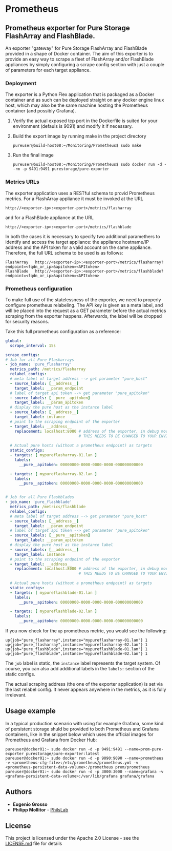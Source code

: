 # Prometheus

## Prometheus exporter for Pure Storage FlashArray and FlashBlade.

An exporter "gateway" for Pure Storage FlashArray and FlashBlade provided in a shape of Docker container.
The aim of this exporter is to provide an easy way to scrape a fleet of FlashArray and/or FlashBlade appliances by simply configuring a scrape config section with just a couple of parameters for each target appliance.

### Deployment

The exporter is a Python Flex application that is packaged as a Docker container and as such can be deployed straight on any docker engine linux host, which may also be the same machine hosting the Prometheus container (and possibly Grafana).

1. Verify the actual exposed tcp port in the Dockerfile is suited for your environment (defauls is 9091) and modify it if necessary.
2. Build the export image by running make in the project directory

       pureuser@build-host08:~/Monitoring/Prometheus$ sudo make

3. Run the final image

       pureuser@build-host08:~/Monitoring/Prometheus$ sudo docker run -d --rm -p 9491:9491 purestorage/pure-exporter

### Metrics URLs

The exporter application uses a RESTful schema to provid Prometheus metrics. For a FlashArray appliance it must be invoked at the URL

    http://<exporter-ip>:<exporter-port>/metrics/flasharray

and for a FlashBlade appliance at the URL

    http://<exporter-ip>:<exporter-port>/metrics/flashblade

In both the cases it is necessary to specify two additional paramethers to identify and access the target appliance: the appliance hostname/IP address and the API token for a valid account on the same appliance. Therefore, the full URL schema to be used is as follows:

    FlashArray   http://<exporter-ip>:<exporter-port>/metrics/flasharray?endpoint=<fqdn_or_ip>&apitoken=<APItoken>
    FlashBlade   http://<exporter-ip>:<exporter-port>/metrics/flashblade?endpoint=<fqdn_or_ip>&apitoken=<APItoken>

### Prometheus configuration

To make full use of the statelessness of the exporter, we need to properly configure
prometheus relabeling.
The API key is given as a meta label, and will be placed into the request as a GET
parameter before the actual metrics scraping from the exporter happens.
Afterwards, the label will be dropped for security reasons.

Take this full prometheus configuration as a reference:
```yaml
global:
  scrape_interval: 15s

scrape_configs:
# Job for all Pure Flasharrays
- job_name: 'pure_flasharray'
  metrics_path: /metrics/flasharray
  relabel_configs:
  # meta label of target address --> get parameter "pure_host"
  - source_labels: [__address__]
    target_label: __param_endpoint
  # label of target api token --> get parameter "pure_apitoken"
  - source_labels: [__pure__apitoken]
    target_label: __param_apitoken
  # display the pure host as the instance label
  - source_labels: [__address__]
    target_label: instance
  # point to the scraping endpoint of the exporter
  - target_label: __address__
    replacement: localhost:8080 # address of the exporter, in debug mode
                                # THIS NEEDS TO BE CHANGED TO YOUR ENVIRONMENT
  
  # Actual pure hosts (without a prometheus endpoint) as targets
  static_configs:
  - targets: [ mypureflasharray-01.lan ]
    labels:
      __pure__apitoken: 00000000-0000-0000-0000-000000000000

  - targets: [ mypureflasharray-02.lan ]
    labels:
      __pure__apitoken: 00000000-0000-0000-0000-000000000000


# Job for all Pure Flashblades
- job_name: 'pure_flashblade'
  metrics_path: /metrics/flashblade
  relabel_configs:
  # meta label of target address --> get parameter "pure_host"
  - source_labels: [__address__]
    target_label: __param_endpoint
  # label of target api token --> get parameter "pure_apitoken"
  - source_labels: [__pure__apitoken]
    target_label: __param_apitoken
  # display the pure host as the instance label
  - source_labels: [__address__]
    target_label: instance
  # point to the scraping endpoint of the exporter
  - target_label: __address__
    replacement: localhost:8080 # address of the exporter, in debug mode
                                # THIS NEEDS TO BE CHANGED TO YOUR ENVIRONMENT
    
  # Actual pure hosts (without a prometheus endpoint) as targets
  static_configs:
  - targets: [ mypureflashblade-01.lan ]
    labels:
      __pure__apitoken: 00000000-0000-0000-0000-000000000000

  - targets: [ mypureflashblade-02.lan ]
    labels:
      __pure__apitoken: 00000000-0000-0000-0000-000000000000
```

If you now check for the `up` prometheus metric, you would see the following:
```
up{job="pure_flasharray",instance="mypureflasharray-01.lan"} 1
up{job="pure_flasharray",instance="mypureflasharray-02.lan"} 1
up{job="pure_flashblade",instance="mypureflashblade-01.lan"} 1
up{job="pure_flashblade",instance="mypureflashblade-02.lan"} 1
```

The `job` label is static, the `instance` label represents the target system.
Of course, you can also add additional labels in the `labels:` section of the
static configs.

The actual scraping address (the one of the exporter application) is set via the
last relabel config. It never appears anywhere in the metrics, as it is fully
irrelevant.

## Usage example

In a typical production scenario with using for example Grafana, some kind of persistent storage shuld be provided to both Prometheus and Grafana containers, like in the snippet below which uses the official images for Prometheus and Grafana from Docker Hub:

    pureuser@docker01:~ sudo docker run -d -p 9491:9491 --name=prom-pure-exporter purestorage/pure-exporter:latest
    pureuser@docker01:~ sudo docker run -d -p 9090:9090 --name=prometheus -v <prometheus-cfg-file>:/etc/prometheus/prometheus.yml -v <prometheus-persistent-data-volume>:/prometheus prom/prometheus
    pureuser@docker01:~ sudo docker run -d -p 3000:3000 --name=grafana -v <grafana-persistent-data-volume>:/var/lib/grafana grafana/grafana

## Authors

* **Eugenio Grosso**
* **Philipp Mollitor** - [PhilsLab](https://github.com/PhilsLab)

## License

This project is licensed under the Apache 2.0 License - see the [LICENSE.md](LICENSE.md) file for details
